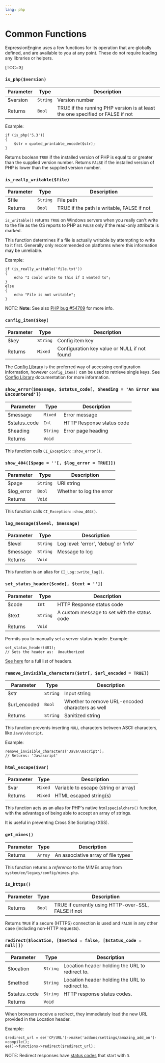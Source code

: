 ```yaml
---
lang: php
---
```


<!--
    This source file is part of the open source project
    ExpressionEngine User Guide (https://github.com/ExpressionEngine/ExpressionEngine-User-Guide)

    @link      https://expressionengine.com/
    @copyright Copyright (c) 2003-2020, Packet Tide, LLC (https://packettide.com)
    @license   https://expressionengine.com/license Licensed under Apache License, Version 2.0
-->

# Common Functions

ExpressionEngine uses a few functions for its operation that are globally defined, and are available to you at any point. These do not require loading any libraries or helpers.

[TOC=3]

### `is_php($version)`

| Parameter | Type     | Description                                                                   |
| --------- | -------- | ----------------------------------------------------------------------------- |
| \$version | `String` | Version number                                                                |
| Returns   | `Bool`   | TRUE if the running PHP version is at least the one specified or FALSE if not |

Example:

    if (is_php('5.3'))
    {
        $str = quoted_printable_encode($str);
    }

Returns boolean `TRUE` if the installed version of PHP is equal to or greater than the supplied version number. Returns `FALSE` if the installed version of PHP is lower than the supplied version number.

### `is_really_writable($file)`

| Parameter | Type     | Description                                |
| --------- | -------- | ------------------------------------------ |
| \$file    | `String` | File path                                  |
| Returns   | `Bool`   | TRUE if the path is writable, FALSE if not |

`is_writable()` returns `TRUE` on Windows servers when you really can't write to the file as the OS reports to PHP as `FALSE` only if the read-only attribute is marked.

This function determines if a file is actually writable by attempting to write to it first. Generally only recommended on platforms where this information may be unreliable.

Example:

    if (is_really_writable('file.txt'))
    {
        echo "I could write to this if I wanted to";
    }
    else
    {
        echo "File is not writable";
    }

NOTE: **Note:** See also [PHP bug \#54709](https://bugs.php.net/bug.php?id=54709) for more info.

### `config_item($key)`

| Parameter | Type     | Description                                  |
| --------- | -------- | -------------------------------------------- |
| \$key     | `String` | Config item key                              |
| Returns   | `Mixed`  | Configuration key value or NULL if not found |

The [Config Library](development/legacy/libraries/config.md) is the preferred way of accessing configuration information, however `config_item()` can be used to retrieve single keys. See [Config Library](development/legacy/libraries/config.md) documentation for more information.

### `show_error($message, $status_code[, $heading = 'An Error Was Encountered'])`

| Parameter     | Type     | Description               |
| ------------- | -------- | ------------------------- |
| \$message     | `Mixed`  | Error message             |
| \$status_code | `Int`    | HTTP Response status code |
| \$heading     | `String` | Error page heading        |
| Returns       | `Void`   |                           |

This function calls `CI_Exception::show_error()`.

### `show_404([$page = ''[, $log_error = TRUE]])`

| Parameter   | Type     | Description              |
| ----------- | -------- | ------------------------ |
| \$page      | `String` | URI string               |
| \$log_error | `Bool`   | Whether to log the error |
| Returns     | `Void`   |                          |

This function calls `CI_Exception::show_404()`.

### `log_message($level, $message)`

| Parameter | Type     | Description                           |
| --------- | -------- | ------------------------------------- |
| \$level   | `String` | Log level: 'error', 'debug' or 'info' |
| \$message | `String` | Message to log                        |
| Returns   | `Void`   |                                       |

This function is an alias for `CI_Log::write_log()`.

### `set_status_header($code[, $text = ''])`

| Parameter | Type     | Description                                  |
| --------- | -------- | -------------------------------------------- |
| \$code    | `Int`    | HTTP Response status code                     |
| \$text    | `String` | A custom message to set with the status code |
| Returns   | `Void`   |                                              |

Permits you to manually set a server status header. Example:

    set_status_header(401);
    // Sets the header as:  Unauthorized

[See here](https://www.w3.org/Protocols/rfc2616/rfc2616-sec10.html) for a full list of headers.

### `remove_invisible_characters($str[, $url_encoded = TRUE])`

| Parameter     | Type     | Description                                      |
| ------------- | -------- | ------------------------------------------------ |
| \$str         | `String` | Input string                                     |
| \$url_encoded | `Bool`   | Whether to remove URL-encoded characters as well |
| Returns       | `String` | Sanitized string                                 |

This function prevents inserting `NULL` characters between ASCII characters, like `Java\\0script`.

Example:

    remove_invisible_characters('Java\\0script');
    // Returns: 'Javascript'

### `html_escape($var)`

| Parameter | Type    | Description                          |
| --------- | ------- | ------------------------------------ |
| \$var     | `Mixed` | Variable to escape (string or array) |
| Returns   | `Mixed` | HTML escaped string(s)               |

This function acts as an alias for PHP's native `htmlspecialchars()` function, with the advantage of being able to accept an array of strings.

It is useful in preventing Cross Site Scripting (XSS).

### `get_mimes()`

| Parameter | Type    | Description                        |
| --------- | ------- | ---------------------------------- |
| Returns   | `Array` | An associative array of file types |

This function returns a _reference_ to the MIMEs array from `system/ee/legacy/config/mimes.php`.

### `is_https()`

| Parameter | Type   | Description                                         |
| --------- | ------ | --------------------------------------------------- |
| Returns   | `Bool` | TRUE if currently using HTTP-over-SSL, FALSE if not |

Returns `TRUE` if a secure (HTTPS) connection is used and `FALSE` in any other case (including non-HTTP requests).

### `redirect($location, [$method = false, [$status_code = null]])`

| Parameter     | Type     | Description                                     |
| ------------- | -------- | ----------------------------------------------- |
| \$location    | `String` | Location header holding the URL to redirect to. |
| \$method      | `String` | Location header holding the URL to redirect to. |
| \$status_code | `String` | HTTP response status codes.                     |
| Returns       | `Void`   |                                                 |

When browsers receive a redirect, they immediately load the new URL provided in the Location header.

Example:

    $redirect_url = ee('CP/URL')->make('addons/settings/amazing_add_on')->compile();
    ee()->functions->redirect($redirect_url);

NOTE: Redirect responses have [status codes](https://developer.mozilla.org/en-US/docs/Web/HTTP/Status) that start with `3`.
